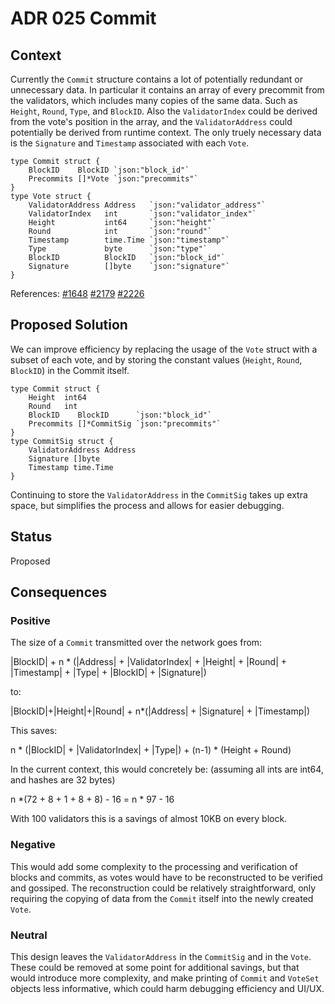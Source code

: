 # ADR 025 Commit

## Context
Currently the `Commit` structure contains a lot of potentially redundant or unnecessary data.
In particular it contains an array of every precommit from the validators, which includes many copies of the same data. Such as `Height`, `Round`, `Type`, and `BlockID`. Also the `ValidatorIndex` could be derived from the vote's position in the array, and the `ValidatorAddress` could potentially be derived from runtime context. The only truely necessary data is the `Signature` and `Timestamp` associated with each `Vote`.

```
type Commit struct {
    BlockID    BlockID `json:"block_id"`
    Precommits []*Vote `json:"precommits"`
}
type Vote struct {
    ValidatorAddress Address   `json:"validator_address"`
    ValidatorIndex   int       `json:"validator_index"`
    Height           int64     `json:"height"`
    Round            int       `json:"round"`
    Timestamp        time.Time `json:"timestamp"`
    Type             byte      `json:"type"`
    BlockID          BlockID   `json:"block_id"`
    Signature        []byte    `json:"signature"`
}
```
References:
[#1648](https://github.com/renlulu/tendermint/issues/1648)
[#2179](https://github.com/renlulu/tendermint/issues/2179)
[#2226](https://github.com/renlulu/tendermint/issues/2226)

## Proposed Solution
We can improve efficiency by replacing the usage of the `Vote` struct with a subset of each vote, and by storing the constant values (`Height`, `Round`, `BlockID`) in the Commit itself.
```
type Commit struct {
    Height  int64
    Round   int
    BlockID    BlockID      `json:"block_id"`
    Precommits []*CommitSig `json:"precommits"`
}
type CommitSig struct {
    ValidatorAddress Address
    Signature []byte
    Timestamp time.Time
}
```
Continuing to store the `ValidatorAddress` in the `CommitSig` takes up extra space, but simplifies the process and allows for easier debugging.

## Status
Proposed

## Consequences

### Positive
The size of a `Commit` transmitted over the network goes from:

|BlockID| + n * (|Address| + |ValidatorIndex| + |Height| + |Round| + |Timestamp| + |Type| + |BlockID| + |Signature|)

to:


|BlockID|+|Height|+|Round| + n*(|Address| + |Signature| + |Timestamp|)

This saves:

n * (|BlockID| + |ValidatorIndex| + |Type|) + (n-1) * (Height + Round)

In the current context, this would concretely be:
(assuming all ints are int64, and hashes are 32 bytes)

n *(72 + 8 + 1 + 8 + 8) - 16 = n * 97 - 16

With 100 validators this is a savings of almost 10KB on every block.

### Negative
This would add some complexity to the processing and verification of blocks and commits, as votes would have to be reconstructed to be verified and gossiped. The reconstruction could be relatively straightforward, only requiring the copying of data from the `Commit` itself into the newly created `Vote`.

### Neutral
This design leaves the `ValidatorAddress` in the `CommitSig` and in the `Vote`. These could be removed at some point for additional savings, but that would introduce more complexity, and make printing of `Commit` and `VoteSet` objects less informative, which could harm debugging efficiency and UI/UX.